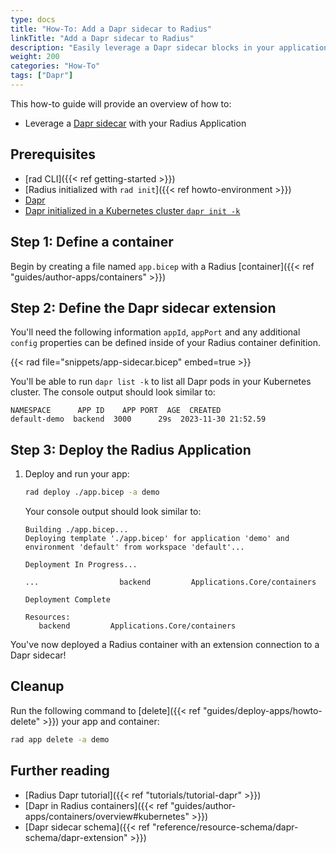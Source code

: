 ```yaml
---
type: docs
title: "How-To: Add a Dapr sidecar to Radius"
linkTitle: "Add a Dapr sidecar to Radius"
description: "Easily leverage a Dapr sidecar blocks in your application for code and infrastructure portability"
weight: 200
categories: "How-To"
tags: ["Dapr"]
---
```


This how-to guide will provide an overview of how to:

- Leverage a [Dapr sidecar](https://docs.dapr.io/concepts/dapr-services/sidecar/) with your Radius Application

## Prerequisites

- [rad CLI]({{< ref getting-started >}})
- [Radius initialized with `rad init`]({{< ref howto-environment >}})
- [Dapr](https://docs.dapr.io/getting-started/install-dapr-cli/)
- [Dapr initialized in a Kubernetes cluster `dapr init -k`](https://docs.dapr.io/getting-started/install-dapr-selfhost/)

## Step 1: Define a container

Begin by creating a file named `app.bicep` with a Radius [container]({{< ref "guides/author-apps/containers" >}})

## Step 2: Define the Dapr sidecar extension

You'll need the following information `appId`, `appPort` and any additional `config` properties can be defined inside of your Radius container definition.

{{< rad file="snippets/app-sidecar.bicep" embed=true >}}

You'll be able to run `dapr list -k` to list all Dapr pods in your Kubernetes cluster. The console output should look similar to:

```
NAMESPACE      APP ID    APP PORT  AGE  CREATED              
default-demo  backend  3000      29s  2023-11-30 21:52.59
```

## Step 3: Deploy the Radius Application

1. Deploy and run your app:

   ```bash
   rad deploy ./app.bicep -a demo
   ```

   Your console output should look similar to:

   ```
   Building ./app.bicep...
   Deploying template './app.bicep' for application 'demo' and environment 'default' from workspace 'default'...

   Deployment In Progress... 

   ...                  backend         Applications.Core/containers

   Deployment Complete

   Resources:
      backend         Applications.Core/containers
   ```

You've now deployed a Radius container with an extension connection to a Dapr sidecar!

## Cleanup

Run the following command to [delete]({{< ref "guides/deploy-apps/howto-delete" >}}) your app and container:
   
   ```bash
   rad app delete -a demo
   ```

## Further reading

- [Radius Dapr tutorial]({{< ref "tutorials/tutorial-dapr" >}})
- [Dapr in Radius containers]({{< ref "guides/author-apps/containers/overview#kubernetes" >}})
- [Dapr sidecar schema]({{< ref "reference/resource-schema/dapr-schema/dapr-extension" >}})